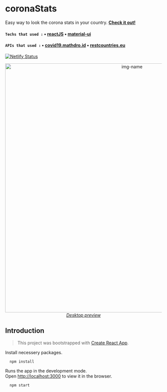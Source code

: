# coronaStats
Easy way to look the corona stats in your country. [**Check it out!**](https://coronastas.netlify.app/)

#### `Techs that used :` &bull; [reactJS](https://github.com/facebook/react)  &bull; [material-ui](https://material-ui.com/)

#### `APIs that used :`  &bull; [covid19.mathdro.id](https://covid19.mathdro.id/api) &bull; [restcountries.eu](https://restcountries.eu)
[![Netlify Status](https://api.netlify.com/api/v1/badges/e5bb0d66-c36b-4226-b0f0-9e32783b471d/deploy-status)](https://coronastas.netlify.app/)


<p align="center">
	<a href="https://coronastas.netlify.app/">
		<img alt="img-name" src="src/images/coronaStats.gif" width="800">
  <br>
	<em>Desktop preview</em>
	</a>
</p>


## Introduction
> This project was bootstrapped with [Create React App](https://github.com/facebook/create-react-app).


Install necessery packages.
```bash
  npm install
```

Runs the app in the development mode.<br />
Open [http://localhost:3000](http://localhost:3000) to view it in the browser.

```bash
  npm start
```